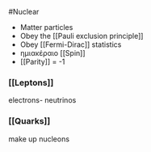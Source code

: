 #Nuclear 
- Matter particles
- Obey the [[Pauli exclusion principle]]
- Obey [[Fermi-Dirac]] statistics
- ημιακέραιο [[Spin]]
-  [[Parity]] = -1


### [[Leptons]]
electrons- neutrinos
### [[Quarks]]
make up nucleons

